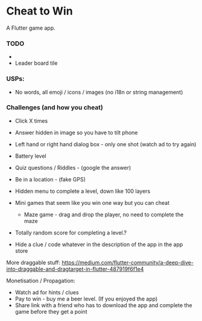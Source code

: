 # Cheat to Win

A Flutter game app.

### TODO
-
- Leader board tile

### USPs:
- No words, all emoji / icons / images (no i18n or string management)

### Challenges (and how you cheat)
- Click X times
- Answer hidden in image so you have to tilt phone
- Left hand or right hand dialog box - only one shot (watch ad to try again)
- Battery level

- Quiz questions / Riddles - (google the answer)
- Be in a location - (fake GPS)
- Hidden menu to complete a level, down like 100 layers
- Mini games that seem like you win one way but you can cheat
    - Maze game - drag and drop the player, no need to complete the maze
- Totally random score for completing a level.?
- Hide a clue / code whatever in the description of the app in the app store

More draggable stuff: https://medium.com/flutter-community/a-deep-dive-into-draggable-and-dragtarget-in-flutter-487919f6f1e4


Monetisation / Propagation:
- Watch ad for hints / clues
- Pay to win - buy me a beer level. (If you enjoyed the app)
- Share link with a friend who has to download the app and complete the game before they get a point

